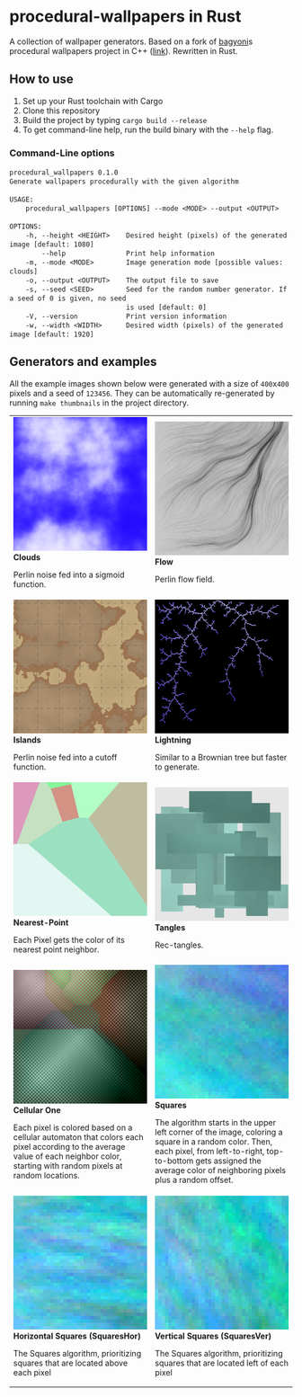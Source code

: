 # procedural-wallpapers in Rust
A collection of wallpaper generators.
Based on a fork of [bagyoni](https://github.com/bagyoni/procedural-wallpapers)s procedural wallpapers project in C++ ([link](https://github.com/lukas-kirschner/procedural-wallpapers)).
Rewritten in Rust.

## How to use
1. Set up your Rust toolchain with Cargo
2. Clone this repository
3. Build the project by typing `cargo build --release` 
4. To get command-line help, run the build binary with the `--help` flag.

### Command-Line options
```text
procedural_wallpapers 0.1.0
Generate wallpapers procedurally with the given algorithm

USAGE:
    procedural_wallpapers [OPTIONS] --mode <MODE> --output <OUTPUT>

OPTIONS:
    -h, --height <HEIGHT>    Desired height (pixels) of the generated image [default: 1080]
        --help               Print help information
    -m, --mode <MODE>        Image generation mode [possible values: clouds]
    -o, --output <OUTPUT>    The output file to save
    -s, --seed <SEED>        Seed for the random number generator. If a seed of 0 is given, no seed
                             is used [default: 0]
    -V, --version            Print version information
    -w, --width <WIDTH>      Desired width (pixels) of the generated image [default: 1920]

```

## Generators and examples

All the example images shown below were generated with a size of `400`x`400` pixels and a seed of `123456`.
They can be automatically re-generated by running `make thumbnails` in the project directory.

<table width="100%">
<tr>
	<td width="50%">
		<img src="examples/clouds.png">
		<b>Clouds</b>
		<p>Perlin noise fed into a sigmoid function.
	</td>
	<td width="50%">
		<img src="examples/flow.png">
		<b>Flow</b>
		<p>Perlin flow field.
	</td>
</tr>
<tr>
	<td width="50%">
		<img src="examples/islands.png">
		<b>Islands</b>
		<p>Perlin noise fed into a cutoff function.
	</td>
	<td width="50%">
		<img src="examples/lightning.png">
		<b>Lightning</b>
		<p>Similar to a Brownian tree but faster to generate.
	</td>
</tr>
<tr>
	<td width="50%">
		<img src="examples/nearestpoint.png">
		<b>Nearest-Point</b>
		<p>Each Pixel gets the color of its nearest point neighbor.
	</td>
	<td width="50%">
		<img src="examples/tangles.png">
		<b>Tangles</b>
		<p>Rec-tangles.
	</td>
</tr>
<tr>
	<td width="50%">
		<img src="examples/cellularone.png">
		<b>Cellular One</b>
		<p>Each pixel is colored based on a cellular automaton that colors each pixel according to the average value of each neighbor color, starting with random pixels at random locations.</p>
	</td>
	<td width="50%">
		<img src="examples/squares.png">
		<b>Squares</b>
		<p>The algorithm starts in the upper left corner of the image, coloring a square in a random color. Then, each pixel, from left-to-right, top-to-bottom gets assigned the average color of neighboring pixels plus a random offset.</p>
	</td>
</tr>
<tr>
	<td width="50%">
		<img src="examples/squareshor.png">
		<b>Horizontal Squares (SquaresHor)</b>
		<p>The Squares algorithm, prioritizing squares that are located above each pixel</p>
	</td>
	<td width="50%">
		<img src="examples/squaresver.png">
		<b>Vertical Squares (SquaresVer)</b>
		<p>The Squares algorithm, prioritizing squares that are located left of each pixel</p>
	</td>
</tr>
</table>